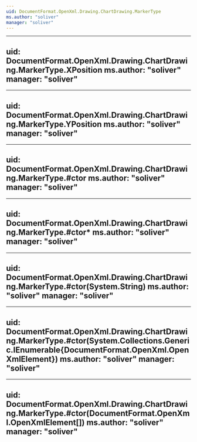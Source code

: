```yaml
---
uid: DocumentFormat.OpenXml.Drawing.ChartDrawing.MarkerType
ms.author: "soliver"
manager: "soliver"
---
```


---
uid: DocumentFormat.OpenXml.Drawing.ChartDrawing.MarkerType.XPosition
ms.author: "soliver"
manager: "soliver"
---

---
uid: DocumentFormat.OpenXml.Drawing.ChartDrawing.MarkerType.YPosition
ms.author: "soliver"
manager: "soliver"
---

---
uid: DocumentFormat.OpenXml.Drawing.ChartDrawing.MarkerType.#ctor
ms.author: "soliver"
manager: "soliver"
---

---
uid: DocumentFormat.OpenXml.Drawing.ChartDrawing.MarkerType.#ctor*
ms.author: "soliver"
manager: "soliver"
---

---
uid: DocumentFormat.OpenXml.Drawing.ChartDrawing.MarkerType.#ctor(System.String)
ms.author: "soliver"
manager: "soliver"
---

---
uid: DocumentFormat.OpenXml.Drawing.ChartDrawing.MarkerType.#ctor(System.Collections.Generic.IEnumerable{DocumentFormat.OpenXml.OpenXmlElement})
ms.author: "soliver"
manager: "soliver"
---

---
uid: DocumentFormat.OpenXml.Drawing.ChartDrawing.MarkerType.#ctor(DocumentFormat.OpenXml.OpenXmlElement[])
ms.author: "soliver"
manager: "soliver"
---
